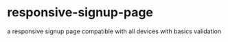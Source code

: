 # responsive-signup-page
 a responsive signup page compatible with all devices with basics validation
